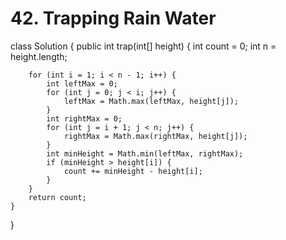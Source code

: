 # 42. Trapping Rain Water
class Solution {
    public int trap(int[] height) {
        int count = 0;
        int n = height.length;

        for (int i = 1; i < n - 1; i++) {
            int leftMax = 0;
            for (int j = 0; j < i; j++) {
                leftMax = Math.max(leftMax, height[j]);
            }
            int rightMax = 0;
            for (int j = i + 1; j < n; j++) {
                rightMax = Math.max(rightMax, height[j]);
            }
            int minHeight = Math.min(leftMax, rightMax);
            if (minHeight > height[i]) {
                count += minHeight - height[i];
            }
        }
        return count;
    }
}


